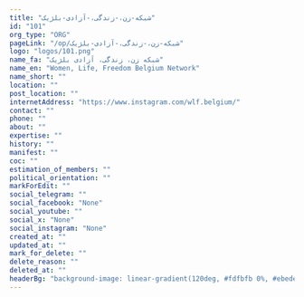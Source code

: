 ```yaml
---
title: "شبکه-زن،-زندگی،-آزادی-بلژیک"
id: "101"
org_type: "ORG"
pageLink: "/op/شبکه-زن،-زندگی،-آزادی-بلژیک"
logo: "logos/101.png"
name_fa: "شبکه زن، زندگی، آزادی بلژیک"
name_en: "Women, Life, Freedom Belgium Network"
name_short: ""
location: ""
post_location: ""
internetAddress: "https://www.instagram.com/wlf.belgium/"
contact: ""
phone: ""
about: ""
expertise: ""
history: ""
manifest: ""
coc: ""
estimation_of_members: ""
political_orientation: ""
markForEdit: ""
social_telegram: ""
social_facebook: "None"
social_youtube: ""
social_x: "None"
social_instagram: "None"
created_at: ""
updated_at: ""
mark_for_delete: ""
delete_reason: ""
deleted_at: ""
headerBg: "background-image: linear-gradient(120deg, #fdfbfb 0%, #ebedee 100%);"
---
```

